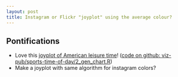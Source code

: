 ```yaml
---
layout: post
title: Instagram or Flickr "joyplot" using the average colour?
---
```


## Pontifications

* Love this [joyplot of American leisure time](https://twitter.com/hnrklndbrg/status/883675698300420098)! ([code on github:  viz-pub/sports-time-of-day/2_gen_chart.R](https://github.com/halhen/viz-pub/blob/master/sports-time-of-day/2_gen_chart.R))
* Make a joyplot with same algorithm for instagram colors?